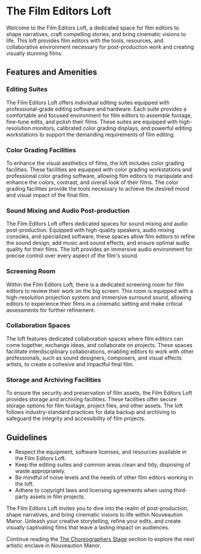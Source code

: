 # The Film Editors Loft

Welcome to the Film Editors Loft, a dedicated space for film editors to shape narratives, craft compelling stories, and bring cinematic visions to life. This loft provides film editors with the tools, resources, and collaborative environment necessary for post-production work and creating visually stunning films.

## Features and Amenities

### Editing Suites
The Film Editors Loft offers individual editing suites equipped with professional-grade editing software and hardware. Each suite provides a comfortable and focused environment for film editors to assemble footage, fine-tune edits, and polish their films. These suites are equipped with high-resolution monitors, calibrated color grading displays, and powerful editing workstations to support the demanding requirements of film editing.

### Color Grading Facilities
To enhance the visual aesthetics of films, the loft includes color grading facilities. These facilities are equipped with color grading workstations and professional color grading software, allowing film editors to manipulate and enhance the colors, contrast, and overall look of their films. The color grading facilities provide the tools necessary to achieve the desired mood and visual impact of the final film.

### Sound Mixing and Audio Post-production
The Film Editors Loft offers dedicated spaces for sound mixing and audio post-production. Equipped with high-quality speakers, audio mixing consoles, and specialized software, these spaces allow film editors to refine the sound design, add music and sound effects, and ensure optimal audio quality for their films. The loft provides an immersive audio environment for precise control over every aspect of the film's sound.

### Screening Room
Within the Film Editors Loft, there is a dedicated screening room for film editors to review their work on the big screen. This room is equipped with a high-resolution projection system and immersive surround sound, allowing editors to experience their films in a cinematic setting and make critical assessments for further refinement.

### Collaboration Spaces
The loft features dedicated collaboration spaces where film editors can come together, exchange ideas, and collaborate on projects. These spaces facilitate interdisciplinary collaborations, enabling editors to work with other professionals, such as sound designers, composers, and visual effects artists, to create a cohesive and impactful final film.

### Storage and Archiving Facilities
To ensure the security and preservation of film assets, the Film Editors Loft provides storage and archiving facilities. These facilities offer secure storage options for film footage, project files, and other assets. The loft follows industry-standard practices for data backup and archiving to safeguard the integrity and accessibility of film projects.

## Guidelines

- Respect the equipment, software licenses, and resources available in the Film Editors Loft.
- Keep the editing suites and common areas clean and tidy, disposing of waste appropriately.
- Be mindful of noise levels and the needs of other film editors working in the loft.
- Adhere to copyright laws and licensing agreements when using third-party assets in film projects.

The Film Editors Loft invites you to dive into the realm of post-production, shape narratives, and bring cinematic visions to life within Nouveaution Manor. Unleash your creative storytelling, refine your edits, and create visually captivating films that leave a lasting impact on audiences.

Continue reading the [The Choreographers Stage](../09-the-choreographers-stage/index.md) section to explore the next artistic enclave in Nouveaution Manor.
